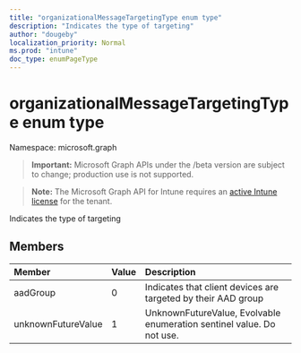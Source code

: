 ```yaml
---
title: "organizationalMessageTargetingType enum type"
description: "Indicates the type of targeting"
author: "dougeby"
localization_priority: Normal
ms.prod: "intune"
doc_type: enumPageType
---
```


# organizationalMessageTargetingType enum type

Namespace: microsoft.graph

> **Important:** Microsoft Graph APIs under the /beta version are subject to change; production use is not supported.

> **Note:** The Microsoft Graph API for Intune requires an [active Intune license](https://go.microsoft.com/fwlink/?linkid=839381) for the tenant.

Indicates the type of targeting

## Members
|Member|Value|Description|
|:---|:---|:---|
|aadGroup|0|Indicates that client devices are targeted by their AAD group|
|unknownFutureValue|1|UnknownFutureValue, Evolvable enumeration sentinel value. Do not use.|





